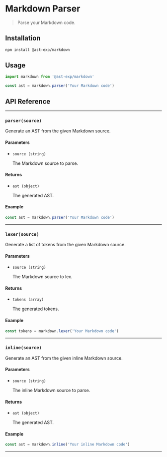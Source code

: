 # Markdown Parser

> Parse your Markdown code.

## Installation

```bash
npm install @ast-exp/markdown
```

## Usage

```ts
import markdown from '@ast-exp/markdown'

const ast = markdown.parser('Your Markdown code')
```

## API Reference

---

### `parser(source)`

Generate an AST from the given Markdown source.

#### Parameters

- `source (string)`

  The Markdown source to parse.

#### Returns

- `ast (object)`

  The generated AST.

#### Example

```ts
const ast = markdown.parser('Your Markdown code')
```

---

### `lexer(source)`

Generate a list of tokens from the given Markdown source.

#### Parameters

- `source (string)`

  The Markdown source to lex.

#### Returns

- `tokens (array)`

  The generated tokens.

#### Example

```ts
const tokens = markdown.lexer('Your Markdown code')
```

---

### `inline(source)`

Generate an AST from the given inline Markdown source.

#### Parameters

- `source (string)`

  The inline Markdown source to parse.

#### Returns

- `ast (object)`

  The generated AST.

#### Example

```ts
const ast = markdown.inline('Your inline Markdown code')
```

---
